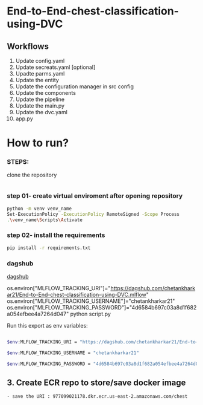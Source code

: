 # End-to-End-chest-classification-using-DVC

## Workflows 

1. Update config.yaml
2. Update secreats.yaml [optional]
3. Upadte parms.yaml
4. Update the entity
5. Update the configuration manager in src config 
6. Update the components
7. Update the pipeline 
8. Update the main.py
9. Update the dvc.yaml
10. app.py

# How to run?
### STEPS:

clone the repository

```bash

```
### step 01- create virtual enviroment after opening repository
```bash
python -m venv venv_name 
Set-ExecutionPolicy -ExecutionPolicy RemoteSigned -Scope Process
.\venv_name\Scripts\Activate
```

### step 02- install the requirements
```bash
pip install -r requirements.txt
```
### dagshub
[dagshub](https://dagshub.com/)

os.environ["MLFLOW_TRACKING_URI"]="https://dagshub.com/chetankharkar21/End-to-End-chest-classification-using-DVC.mlflow"
os.environ["MLFLOW_TRACKING_USERNAME"]="chetankharkar21"
os.environ["MLFLOW_TRACKING_PASSWORD"]="4d6584b697c03a8d1f682a054efbee4a7264d047"
python script.py

Run this export as env variables:

```bash

$env:MLFLOW_TRACKING_URI = "https://dagshub.com/chetankharkar21/End-to-End-chest-classification-using-DVC.mlflow"

$env:MLFLOW_TRACKING_USERNAME = "chetankharkar21"

$env:MLFLOW_TRACKING_PASSWORD = "4d6584b697c03a8d1f682a054efbee4a7264d047"

```

## 3. Create ECR repo to store/save docker image 
    - save the URI : 977099021178.dkr.ecr.us-east-2.amazonaws.com/chest
